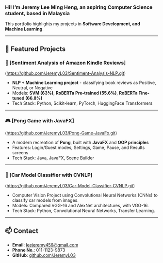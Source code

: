 ### Hi! I’m **Jeremy Lee Ming Heng**, an aspiring Computer Science student, based in Malaysia
This portfolio highlights my projects in **Software Development, and Machine Learning**. 

---

## 🎯 Featured Projects

### 📖 [Sentiment Analysis of Amazon Kindle Reviews]
(https://github.com/JeremyL03/Sentiment-Analysis-NLP.git)

- **NLP + Machine Learning project** - classifying book reviews as Positive, Neutral, or Negative  
- Models: **SVM (63%)**, **RoBERTa Pre-trained (55.6%)**, **RoBERTa Fine-tuned (66.8%)**  
- Tech Stack: Python, Scikit-learn, PyTorch, HuggingFace Transformers  

---

### 🎮 [Pong Game with JavaFX]
(https://github.com/JeremyL03/Pong-Game-JavaFx.git)

- A modern recreation of **Pong**, built with **JavaFX** and **OOP principles**  
- Features: Login/Guest modes, Settings, Game, Pause, and Results screens  
- Tech Stack: Java, JavaFX, Scene Builder  

---

### 📖 [Car Model Classifier with CVNLP]
(https://github.com/JeremyL03/Car-Model-Classifier-CVNLP.git)

- Computer Vision Project using Convolutional Neural Networks (CNNs) to classify car models from images.
- Models: Compared VGG-16 and AlexNet architectures, with VGG-16.
- Tech Stack: Python, Convolutional Neural Networks, Transfer Learning.

  
---


## 📫 Contact
- **Email**: leejeremy456@gmail.com
- **Phone No.**: 011-1123-9873
- **GitHub**: [github.com/JeremyL03](https://github.com/JeremyL03) 
